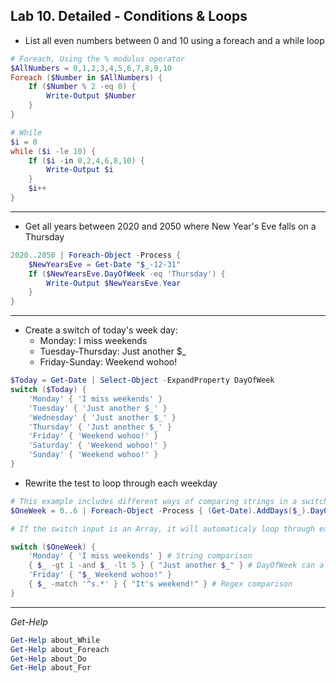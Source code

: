 ## Lab 10. Detailed - Conditions & Loops

- List all even numbers between 0 and 10 using a foreach and a while loop

```Powershell
# Foreach, Using the % modulus operator
$AllNumbers = 0,1,2,3,4,5,6,7,8,9,10
Foreach ($Number in $AllNumbers) {
    If ($Number % 2 -eq 0) {
        Write-Output $Number
    }
}

# While
$i = 0
while ($i -le 10) {
    If ($i -in 0,2,4,6,8,10) {
        Write-Output $i
    }
    $i++
}
```

---

- Get all years between 2020 and 2050 where New Year's Eve falls on a Thursday

```Powershell
2020..2050 | Foreach-Object -Process {
    $NewYearsEve = Get-Date "$_-12-31"
    If ($NewYearsEve.DayOfWeek -eq 'Thursday') {
        Write-Output $NewYearsEve.Year
    }
}
```

---

- Create a switch of today's week day:
  - Monday: I miss weekends
  - Tuesday-Thursday: Just another $_
  - Friday-Sunday: Weekend wohoo!

```Powershell
$Today = Get-Date | Select-Object -ExpandProperty DayOfWeek
switch ($Today) {
    'Monday' { 'I miss weekends' }
    'Tuesday' { 'Just another $_' }
    'Wednesday' { 'Just another $_' }
    'Thursday' { 'Just another $_' }
    'Friday' { 'Weekend wohoo!' }
    'Saturday' { 'Weekend wohoo!' }
    'Sunday' { 'Weekend wohoo!' }
}
```

- Rewrite the test to loop through each weekday

```Powershell
# This example includes different ways of comparing strings in a switch statement
$OneWeek = 0..6 | Foreach-Object -Process { (Get-Date).AddDays($_).DayOfWeek }

# If the switch input is an Array, it will automaticaly loop through each object in the Array.

switch ($OneWeek) {
    'Monday' { 'I miss weekends' } # String comparison
    { $_ -gt 1 -and $_ -lt 5 } { "Just another $_" } # DayOfWeek can also be counted using numbers
    'Friday' { "$_ Weekend wohoo!" }
    { $_ -match '^s.*' } { "It's weekend!" } # Regex comparison
}
```

---

*Get-Help*

```Powershell
Get-Help about_While
Get-Help about_Foreach
Get-Help about_Do
Get-Help about_For
```
